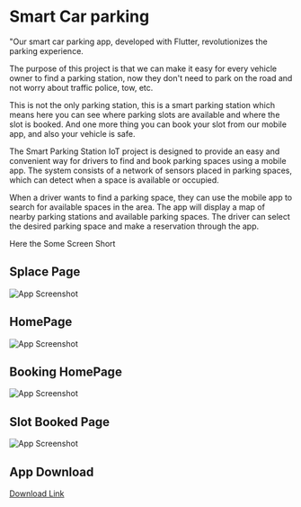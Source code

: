 
# Smart Car parking

"Our smart car parking app, developed with Flutter, revolutionizes the parking experience.

 The purpose of this project is that we can 
make it easy for every vehicle owner to find a parking station, now they don't need to 
park on the road and not worry about traffic police, tow, etc.

This is not the only parking station, this is a smart parking station which means here you 
can see where parking slots are available and where the slot is booked.
And one more thing you can book your slot from our mobile app, and also your vehicle 
is safe.

The Smart Parking Station IoT project is designed to provide an easy and convenient 
way for drivers to find and book parking spaces using a mobile app. The system consists 
of a network of sensors placed in parking spaces, which can detect when a space is 
available or occupied.

When a driver wants to find a parking space, they can use the mobile app to search for 
available spaces in the area. The app will display a map of nearby parking stations 
and available parking spaces. The driver can select the desired parking space and 
make a reservation through the app.

Here the Some Screen Short 






## Splace Page
![App Screenshot](https://blogger.googleusercontent.com/img/b/R29vZ2xl/AVvXsEgeZ3Szd8H8hUZcPZeLXOuwx5QmPJ2tkzB4lnbrOSEU1bgUFizO0CP82jHixk39Q0oIUSBvfOkyeyMnfIvP-Hm3KpBPRXkpOWi8NSmFiQZ2VTinMw2QXzaccJAb-xPbNJyAQTID1VKcX6_Wc6pZXin36NqGsgNyGa-4j1l8iqDhrr3xQwD8DAFSdx32YhxG/s717/car1.png)
## HomePage

![App Screenshot](https://blogger.googleusercontent.com/img/b/R29vZ2xl/AVvXsEiJ3JjOJvA5X2o4cfA1WtjL0NA0Os9QmsXjNwvWKQymKnEwI439QM9xTkHGpWFGmWqGTs4JW1QOhHhpK5sxE3Wgyaseg_dmvHHrxGlO85lcKLQ8LdN6jtsTp-i1c5dK_HI3fciFQKp2_XB_r1qia7Z7OR1OCirzP9Q1VPIBBLCi2d6LG9QCOhxy0Tfz6IGi/s712/car2.png)

## Booking HomePage


![App Screenshot](https://blogger.googleusercontent.com/img/b/R29vZ2xl/AVvXsEjPGaHVDcbE2qPR_YPV-02cc2j4U4geoS_ekVuDsvZ4KtOP10J1LBsJCkl9w-6v1_J5TvGXiLwzHzAox2qMrRBOcvDekpdrVdb2fyuOMv7dH2kyapMTzyJfUlMcjSZbzdXonYfiQgEw4dTMNDwsfoXociQ__W8RqSLxBlbrdvAUkUlO7AQaGF5bPgy5LaW3/s712/car3.png)

## Slot Booked Page


![App Screenshot](https://blogger.googleusercontent.com/img/b/R29vZ2xl/AVvXsEg_6Y_SUK95uaekFl1PX1dyevROQtB-L3T_4RRsFzZziy9JpmFB71dbKPoNoaDoT63oEZYjGLXKSbzvlgnv3_tHil-ZGW6nNtscIsPeBbeW2SWjagKQYCB9viCCsus8AFCAgHFge4ROD2NawhyphenhyphendlxKiPEhnOp1mYev5AxGe8bGAmKgmBur6WYYekouYyIvz/s715/car4.png)


## App Download



[Download Link](https://github.com/Vikashverma2/Car-Parking-System-With-IOT/releases/download/1.3/app-release.apk)

